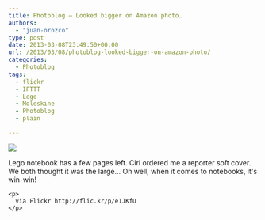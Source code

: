 ```yaml
---
title: Photoblog – Looked bigger on Amazon photo…
authors: 
  - "juan-orozco"
type: post
date: 2013-03-08T23:49:50+00:00
url: /2013/03/08/photoblog-looked-bigger-on-amazon-photo/
categories:
  - Photoblog
tags:
  - flickr
  - IFTTT
  - Lego
  - Moleskine
  - Photoblog
  - plain

---
```

<div>
  <img src='https://i1.wp.com/farm9.staticflickr.com/8511/8540978204_2c9f7af015_b.jpg?w=580' style='max-width:600px;' data-recalc-dims="1" /></p> 
  
  <div>
    Lego notebook has a few pages left. Ciri ordered me a reporter soft cover. We both thought it was the large... Oh well, when it comes to notebooks, it's win-win!</p> 
    
    <p>
      via Flickr http://flic.kr/p/e1JKfU
    </p>
  </div>
</div>